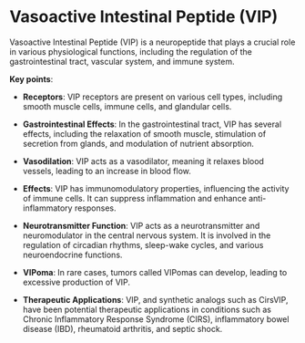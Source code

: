 [//]: # (
source: gpt-3 + jph editing
abbr: VIP
tags: component
)

# Vasoactive Intestinal Peptide (VIP)

Vasoactive Intestinal Peptide (VIP) is a neuropeptide that plays a crucial role in various physiological functions, including the regulation of the gastrointestinal tract, vascular system, and immune system.

**Key points**:

* **Receptors**: VIP receptors are present on various cell types, including smooth muscle cells, immune cells, and glandular cells.

* **Gastrointestinal Effects**: In the gastrointestinal tract, VIP has several effects, including the relaxation of smooth muscle, stimulation of secretion from glands, and modulation of nutrient absorption.

* **Vasodilation**: VIP acts as a vasodilator, meaning it relaxes blood vessels, leading to an increase in blood flow.

* **Effects**: VIP has immunomodulatory properties, influencing the activity of immune cells. It can suppress inflammation and enhance anti-inflammatory responses.

* **Neurotransmitter Function**: VIP acts as a neurotransmitter and neuromodulator in the central nervous system. It is involved in the regulation of circadian rhythms, sleep-wake cycles, and various neuroendocrine functions.

* **VIPoma**: In rare cases, tumors called VIPomas can develop, leading to excessive production of VIP.

* **Therapeutic Applications**: VIP, and synthetic analogs such as CirsVIP, have been potential therapeutic applications in conditions such as Chronic Inflammatory Response Syndrome (CIRS), inflammatory bowel disease (IBD), rheumatoid arthritis, and septic shock.

